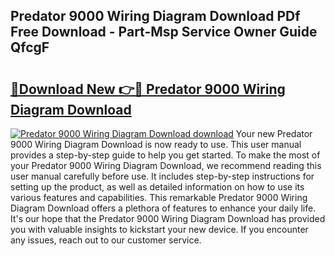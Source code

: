 ## Predator 9000 Wiring Diagram Download PDf Free Download - Part-Msp Service Owner Guide QfcgF

# <h2><a href="http://dfpu5e.blite.top/?on=Predator+9000+Wiring+Diagram+Download">🔗Download New 👉🔴 Predator 9000 Wiring Diagram Download</a></h2>

[![Predator 9000 Wiring Diagram Download download](https://i.imgur.com/lujVjoI.png)](http://dfpu5e.blite.top/?on=Predator+9000+Wiring+Diagram+Download)
Your new Predator 9000 Wiring Diagram Download is now ready to use. This user manual provides a step-by-step guide to help you get started. To make the most of your Predator 9000 Wiring Diagram Download, we recommend reading this user manual carefully before use. It includes step-by-step instructions for setting up the product, as well as detailed information on how to use its various features and capabilities. This remarkable Predator 9000 Wiring Diagram Download offers a plethora of features to enhance your daily life. It's our hope that the Predator 9000 Wiring Diagram Download has provided you with valuable insights to kickstart your new device. If you encounter any issues, reach out to our customer service.

